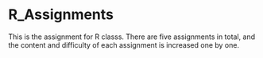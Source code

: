# R_Assignments
This is the assignment for R classs.
There are five assignments in total, and the content and difficulty of each assignment is increased one by one.
